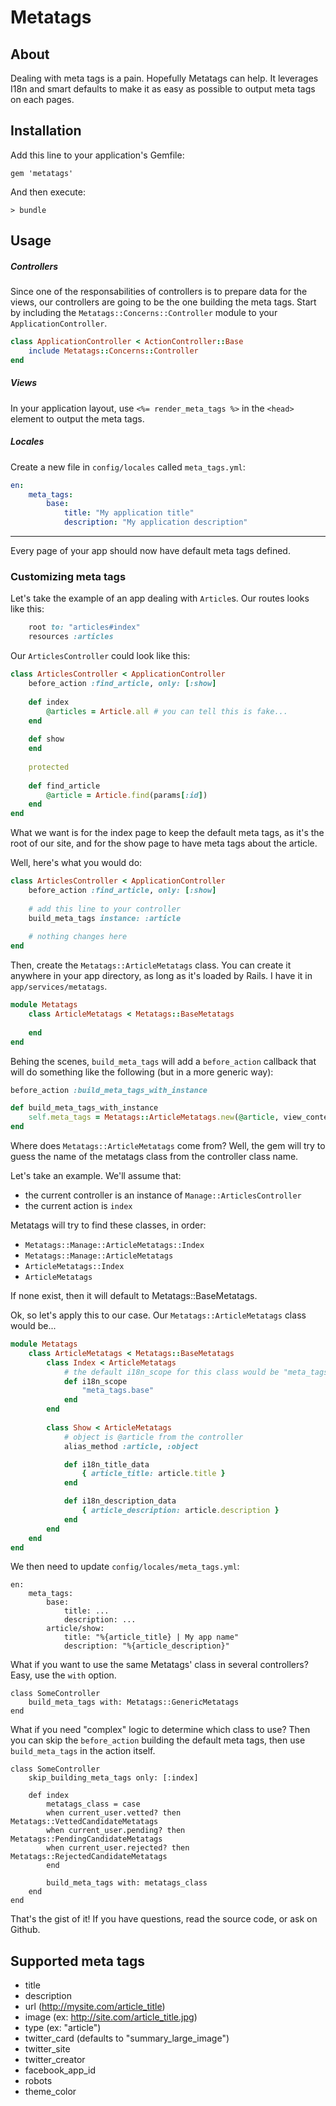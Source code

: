 # Metatags

## About

Dealing with meta tags is a pain. Hopefully Metatags can help.
It leverages I18n and smart defaults to make it as easy as possible to output meta tags on each pages.

## Installation

Add this line to your application's Gemfile:

    gem 'metatags'

And then execute:

    > bundle

## Usage

##### Controllers
Since one of the responsabilities of controllers is to prepare data for the views, our controllers are going to be the one building the meta tags.
Start by including the `Metatags::Concerns::Controller` module to your `ApplicationController`.

```ruby
class ApplicationController < ActionController::Base
    include Metatags::Concerns::Controller
end
```

##### Views
In your application layout, use `<%= render_meta_tags %>` in the `<head>` element to output the meta tags.

##### Locales

Create a new file in `config/locales` called `meta_tags.yml`:

```yaml
en:
    meta_tags:
        base:
            title: "My application title"
            description: "My application description"
```

-------

Every page of your app should now have default meta tags defined.

### Customizing meta tags

Let's take the example of an app dealing with `Article`s.
Our routes looks like this:

```ruby
    root to: "articles#index"
    resources :articles
```

Our `ArticlesController` could look like this:

```ruby
class ArticlesController < ApplicationController
    before_action :find_article, only: [:show]
    
    def index
        @articles = Article.all # you can tell this is fake...
    end
    
    def show
    end
   
    protected
   
    def find_article
        @article = Article.find(params[:id])
    end
end
```

What we want is for the index page to keep the default meta tags, as it's the root of our site, and for the show page to have meta tags about the article.

Well, here's what you would do:

```ruby
class ArticlesController < ApplicationController
    before_action :find_article, only: [:show]
    
    # add this line to your controller
    build_meta_tags instance: :article
    
    # nothing changes here
end
```

Then, create the `Metatags::ArticleMetatags` class. You can create it anywhere in your app directory, as long as it's loaded by Rails. I have it in `app/services/metatags`.

```ruby
module Metatags
    class ArticleMetatags < Metatags::BaseMetatags
        
    end
end
```

Behing the scenes, `build_meta_tags` will add a `before_action` callback that will do something like the following (but in a more generic way):

```ruby
before_action :build_meta_tags_with_instance

def build_meta_tags_with_instance
    self.meta_tags = Metatags::ArticleMetatags.new(@article, view_context)
end
```

Where does `Metatags::ArticleMetatags` come from? Well, the gem will try to guess the name of the metatags class from the controller class name.

Let's take an example. We'll assume that:
* the current controller is an instance of `Manage::ArticlesController`
* the current action is `index`

Metatags will try to find these classes, in order:
* `Metatags::Manage::ArticleMetatags::Index`
* `Metatags::Manage::ArticleMetatags`
* `ArticleMetatags::Index`
* `ArticleMetatags`

If none exist, then it will default to Metatags::BaseMetatags.

Ok, so let's apply this to our case. Our `Metatags::ArticleMetatags` class would be...

```ruby
module Metatags
    class ArticleMetatags < Metatags::BaseMetatags
        class Index < ArticleMetatags
            # the default i18n_scope for this class would be "meta_tags.article/index" but we decide to use the defaults since articles#index is the root of our app.
            def i18n_scope
                "meta_tags.base"
            end
        end
        
        class Show < ArticleMetatags
            # object is @article from the controller
            alias_method :article, :object

            def i18n_title_data
                { article_title: article.title }
            end

            def i18n_description_data
                { article_description: article.description }
            end
        end
    end
end
```

We then need to update `config/locales/meta_tags.yml`:

```
en:
    meta_tags:
        base:
            title: ...
            description: ...
        article/show:
            title: "%{article_title} | My app name"
            description: "%{article_description}"
```

What if you want to use the same Metatags' class in several controllers? Easy, use the `with` option.

```
class SomeController
    build_meta_tags with: Metatags::GenericMetatags
end
```

What if you need "complex" logic to determine which class to use? Then you can skip the `before_action` building the default meta tags, then use `build_meta_tags` in the action itself.

```
class SomeController
    skip_building_meta_tags only: [:index]
    
    def index
        metatags_class = case
        when current_user.vetted? then Metatags::VettedCandidateMetatags
        when current_user.pending? then Metatags::PendingCandidateMetatags
        when current_user.rejected? then Metatags::RejectedCandidateMetatags
        end
        
        build_meta_tags with: metatags_class
    end
end
```

That's the gist of it! If you have questions, read the source code, or ask on Github.

## Supported meta tags

* title
* description
* url (http://mysite.com/article_title)
* image (ex: http://site.com/article_title.jpg)
* type (ex: "article")
* twitter_card (defaults to "summary_large_image")
* twitter_site
* twitter_creator
* facebook_app_id
* robots
* theme_color



